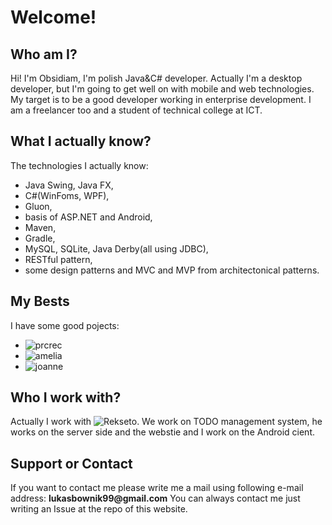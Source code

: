 # Welcome!

## Who am I?

Hi! I'm Obsidiam, I'm polish Java&C# developer. 
Actually I'm a desktop developer, but I'm going to get well on with mobile and web technologies.
My target is to be a good developer working in enterprise development. 
I am a freelancer too and a student of technical college at ICT.

## What I actually know?

The technologies I actually know:
* Java Swing, Java FX,
* C#(WinFoms, WPF),
* Gluon,
* basis of ASP.NET and Android,
* Maven,
* Gradle,
* MySQL, SQLite, Java Derby(all using JDBC),
* RESTful pattern,
* some design patterns and MVC and MVP from architectonical patterns.

##  My Bests

I have some good pojects:
* ![prcrec](https://www.github.com/Obsidiam/prcrec)
* ![amelia](https://www.github.com/Obsidiam/amelia)
* ![joanne](https://www.github.com/Obsidiam/joanne)

## Who I work with?
Actually I work with ![Rekseto](https://www.github.com/Rekseto). We work on TODO management system, he works on the server side and the webstie and I work on the Android cient. 

## Support or Contact

If you want to contact me please write me a mail using following e-mail address: __lukasbownik99@gmail.com__ 
You can always contact me just writing an Issue at the repo of this website. 

